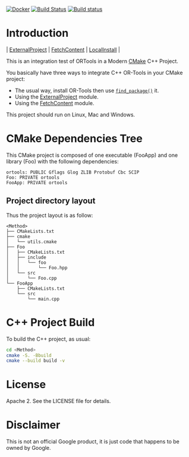[![Docker](https://github.com/Mizux/cmake-ortools/workflows/Docker/badge.svg?branch=master)](https://github.com/Mizux/cmake-ortools/actions?query=workflow%3ADocker)
[![Build Status](https://travis-ci.com/Mizux/cmake-ortools.svg?branch=master)](https://travis-ci.com/Mizux/cmake-ortools)
[![Build status](https://ci.appveyor.com/api/projects/status/5t6i2y4jbhqdxyd6/branch/master?svg=true)](https://ci.appveyor.com/project/Mizux/cmake-ortools/branch/master)

# Introduction
<nav for="integration"> |
<a href="#external-project">ExternalProject</a> |
<a href="#fetch-content">FetchContent</a> |
<a href="#local-install">LocalInstall</a> |
</nav>

This is an integration test of ORTools in a Modern [CMake](https://cmake.org/) C++ Project.

You basically have three ways to integrate C++ OR-Tools in your CMake project:
* The usual way, install OR-Tools then use [`find_package()`](https://cmake.org/cmake/help/latest/command/find_package.html) it.
* Using the [ExternalProject](https://cmake.org/cmake/help/latest/module/ExternalProject.html) module.
* Using the [FetchContent](https://cmake.org/cmake/help/latest/module/FetchContent.html) module.

This project should run on Linux, Mac and Windows.

# CMake Dependencies Tree
This CMake project is composed of one executable (FooApp) and one library (Foo)
with the following dependencies:  
```
ortools: PUBLIC Gflags Glog ZLIB Protobuf Cbc SCIP
Foo: PRIVATE ortools
FooApp: PRIVATE ortools
```

## Project directory layout
Thus the project layout is as follow:
```
<Method>
├── CMakeLists.txt
├── cmake
│   └── utils.cmake
├── Foo
│   ├── CMakeLists.txt
│   ├── include
│   │   └── foo
│   │       └── Foo.hpp
│   └── src
│       └── Foo.cpp
└── FooApp
    ├── CMakeLists.txt
    └── src
        └── main.cpp
```

# C++ Project Build
To build the C++ project, as usual:
```sh
cd <Method>
cmake -S. -Bbuild
cmake --build build -v
```

# License
Apache 2. See the LICENSE file for details.

# Disclaimer
This is not an official Google product, it is just code that happens to be
owned by Google.
